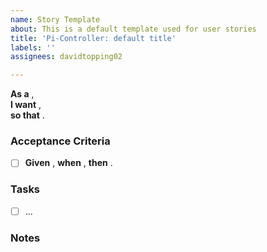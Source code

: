 ```yaml
---
name: Story Template
about: This is a default template used for user stories
title: 'Pi-Controller: default title'
labels: ''
assignees: davidtopping02

---
```


**As a** ,  
**I want** ,  
**so that** .


### Acceptance Criteria
- [ ] **Given** , **when** , **then** .


### Tasks
- [ ] ...


### Notes
